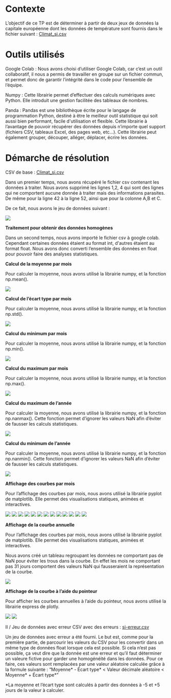 # Contexte

  L’objectif de ce TP est de déterminer à partir de deux jeux de données la capitale européenne dont les données de température sont fournis dans le fichier suivant : [Climat_si.csv](https://github.com/CortoVilain/TPQualiteDesDonnees/blob/main/climat_si.csv)

# Outils utilisés

Google Colab : 
Nous avons choisi d’utiliser Google Colab, car c’est un outil collaboratif, il nous a permis de travailler en groupe sur un fichier commun, et permet donc de garantir l’intégrité dans le code pour l’ensemble de l’équipe. 

Numpy :
Cette librairie permet d’effectuer des calculs numériques avec Python. Elle introduit une gestion facilitée des tableaux de nombres.

Panda : 
Pandas est une bibliothèque écrite pour le langage de programmation Python, destiné à être le meilleur outil statistique qui soit aussi bien performant, facile d'utilisation et flexible. Cette librairie à l’avantage de pouvoir récupérer des données depuis n’importe quel support (fichiers CSV, tableaux Excel, des pages web, etc…). Cette librairie peut également grouper, découper, alléger, déplacer, écrire les données.


# Démarche de résolution

CSV de base : [Climat_si.csv](https://github.com/CortoVilain/TPQualiteDesDonnees/blob/main/climat_si.csv)

Dans un premier temps, nous avons récupéré le fichier csv contenant les données à traiter.
Nous avons supprimé les lignes 1,2, 4 qui sont des lignes qui ne comportent aucune donnée à traiter mais des informations parasites. 
De même pour la ligne 42 à la ligne 52, ainsi que pour la colonne A,B et C.

De ce fait, nous avons le jeu de données suivant : 

![](https://www.infolux.fr/wp-content/uploads/2021/02/1.png)


**Traitement pour obtenir des données homogènes**

Dans un second temps, nous avons importé le fichier csv à google colab. Cependant certaines données étaient au format int, d'autres étaient au format float. Nous avons donc converti l’ensemble des données en float pour pouvoir faire des analyses statistiques.



**Calcul de la moyenne par mois**

Pour calculer la moyenne, nous avons utilisé la librairie numpy, et la fonction np.mean().

![](https://www.infolux.fr/wp-content/uploads/2021/02/2.png)

**Calcul de l’écart type par mois** 

Pour calculer la moyenne, nous avons utilisé la librairie numpy, et la fonction np.std().

![](https://www.infolux.fr/wp-content/uploads/2021/02/3.png)

**Calcul du minimum par mois**

Pour calculer la moyenne, nous avons utilisé la librairie numpy, et la fonction np.min().

![](https://www.infolux.fr/wp-content/uploads/2021/02/4.png)

**Calcul du maximum par mois**

Pour calculer la moyenne, nous avons utilisé la librairie numpy, et la fonction np.max().

![](https://www.infolux.fr/wp-content/uploads/2021/02/6.png)

**Calcul du maximum de l’année**

Pour calculer la moyenne, nous avons utilisé la librairie numpy, et la fonction np.nanmax(). Cette fonction permet d’ignorer les valeurs NaN afin d’éviter de fausser les calculs statistiques.

![](https://www.infolux.fr/wp-content/uploads/2021/02/8.png)

**Calcul du minimum de l’année**

Pour calculer la moyenne, nous avons utilisé la librairie numpy, et la fonction np.nanmin(). Cette fonction permet d’ignorer les valeurs NaN afin d’éviter de fausser les calculs statistiques.

![](https://www.infolux.fr/wp-content/uploads/2021/02/9.png)

**Affichage des courbes par mois**

Pour l’affichage des courbes par mois, nous avons utilisé la librairie pyplot de matplotlib.
Elle permet des visualisations statiques, animées et interactives.

![](https://www.infolux.fr/wp-content/uploads/2021/02/10.png)
![](https://www.infolux.fr/wp-content/uploads/2021/02/11.png)
![](https://www.infolux.fr/wp-content/uploads/2021/02/12.png)
![](https://www.infolux.fr/wp-content/uploads/2021/02/13.png)
![](https://www.infolux.fr/wp-content/uploads/2021/02/14.png)
![](https://www.infolux.fr/wp-content/uploads/2021/02/15.png)
![](https://www.infolux.fr/wp-content/uploads/2021/02/16.png)
![](https://www.infolux.fr/wp-content/uploads/2021/02/17.png)
![](https://www.infolux.fr/wp-content/uploads/2021/02/18.png)
![](https://www.infolux.fr/wp-content/uploads/2021/02/19.png)
![](https://www.infolux.fr/wp-content/uploads/2021/02/20.png)
![](https://www.infolux.fr/wp-content/uploads/2021/02/21.png)
![](https://www.infolux.fr/wp-content/uploads/2021/02/22.png)


**Affichage de la courbe annuelle**

Pour l’affichage des courbes par mois, nous avons utilisé la librairie pyplot de matplotlib.
Elle permet des visualisations statiques, animées et interactives.

Nous avons créé un tableau regroupant les données ne comportant pas de NaN pour éviter les trous dans la courbe. En effet les mois ne comportant pas 31 jours comportent des valeurs NaN qui fausseraient la représentation de la courbe.

![](https://www.infolux.fr/wp-content/uploads/2021/02/23.png)

**Affichage de la courbe à l’aide du pointeur**

Pour afficher les courbes annuelles à l’aide du pointeur, nous avons utilisé la librairie express de plotly.

![](https://www.infolux.fr/wp-content/uploads/2021/02/24.png)
![](https://www.infolux.fr/wp-content/uploads/2021/02/25.png)

II / Jeu de données avec erreur
CSV avec des erreurs : [si-erreur.csv](https://github.com/CortoVilain/TPQualiteDesDonnees/blob/main/si-erreur.csv)


Un jeu de données avec erreur a été fourni. Le but est, comme pour la première partie, de parcourir les valeurs du CSV pour les convertir dans un même type de données float lorsque cela est possible.
Si cela n’est pas possible, ça veut dire que la donnée est une erreur et qu’il faut déterminer un valeure fictive pour garder une homogénéité dans les données.
Pour ce faire, ces valeurs sont remplacées par une valeur aléatoire calculée grâce à la formule suivante :
“Moyenne* - Écart type* < Valeur décimale aléatoire < Moyenne* + Écart type*”

*La moyenne et l’écart type sont calculés à partir des données à -5 et +5 jours de la valeur à calculer.
